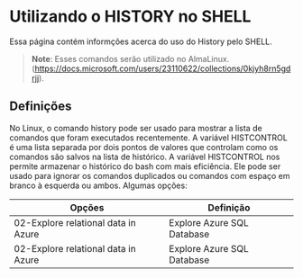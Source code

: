 # Utilizando o HISTORY no SHELL

Essa página contém informções acerca do uso do History pelo SHELL.

> **Note**:  Esses comandos serão utilizado no AlmaLinux. (https://docs.microsoft.com/users/23110622/collections/0kjyh8rn5gdrjj). 

## Definições

No Linux, o comando history pode ser usado para mostrar a lista de comandos que foram executados recentemente. A variável HISTCONTROL é uma lista separada por dois pontos de valores que controlam como os comandos são salvos na lista de histórico. A variável HISTCONTROL nos permite armazenar o histórico do bash com mais eficiência. Ele pode ser usado para ignorar os comandos duplicados ou comandos com espaço em branco à esquerda ou ambos. Algumas opções:

| Opções | Definição |
| --- | --- |
| 02-Explore relational data in Azure | Explore Azure SQL Database |
| 02-Explore relational data in Azure | Explore Azure SQL Database |

